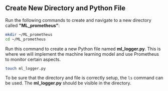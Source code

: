 ## Create New Directory and Python File

Run the following commands to create and navigate to a new directory called **"ML_prometheus"**:

```bash
mkdir ~/ML_prometheus
cd ~/ML_prometheus
```

Run this command to create a new Python file named **ml_logger.py**. This is where we will implement the machine learning model and use Prometheus to monitor certain aspects.

```bash
touch ml_logger.py
```

To be sure that the directory and file is correctly setup, the ```ls``` command can be used. The **ml_logger.py** should be visible in the directory.
